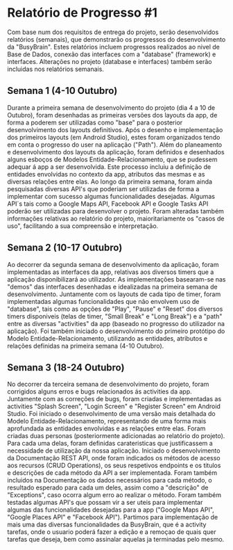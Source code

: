 # Relatório de Progresso #1

Com base num dos requisitos de entrega do projeto, serão desenvolvidos relatórios (semanais), que demonstrarão os progressos do desenvolvimento da "BusyBrain". Estes relatórios incluem progressos realizados ao nivel de Base de Dados, conexão das interfaces com a "database" (framework) e interfaces. Alterações no projeto (database e interfaces) também serão incluidas nos relatórios semanais.

## Semana 1 (4-10 Outubro)

Durante a primeira semana de desenvolvimento do projeto (dia 4 a 10 de Outubro), foram desenhadas as primeiras versões dos layouts da app, de forma a poderem ser utilizadas como "base" para o posterior desenvolvimento dos layouts definitivos. Após o desenho e implementação dos primeiros layouts (em Android Studio), estes foram organizados tendo em conta o progresso do user na aplicação ("Path"). 
Além do planeamento e desenvolvimento dos layouts da aplicação, foram definidos e desenhados alguns esboços de Modelos Entidade-Relacionamento, que se pudessem adequar á app a ser desenvolvida. Este processo incluiu a definição de entidades envolvidas no contexto da app, atributos das mesmas e as diversas relações entre elas. 
Ao longo da primeira semana, foram ainda pesquisadas diversas API's que poderiam ser utilizadas de forma a implementar com sucesso algumas funcionalidades desejadas. Algumas API´s tais como a Google Maps API, Facebook API e Google Tasks API poderão ser utilizadas para desenvolver o projeto. 
Foram alteradas também informações relativas ao relatório do projeto, maioritariamente os "casos de uso", facilitando a sua compreensão e interpretação. 

## Semana 2 (10-17 Outubro)

Ao decorrer da segunda semana de desenvolvimento da aplicação, foram implementadas as interfaces da app, relativas aos diversos timers que a aplicação disponibilizará ao utilizador. As implementações basearam-se nas "demos" das interfaces desenhadas e idealizadas na primeira semana de desenvolvimento. Juntamente com os layouts de cada tipo de timer, foram implementadas algumas funcionalidades que não envolvem uso de "database", tais como as opções de "Play", "Pause" e "Reset" dos diversos timers disponiveis (telas de timer, "Small Break" e "Long Break") e a "path" entre as diversas "activities" da app (baseado no progresso do utilizador na aplicação). 
Foi também iniciado o desenvolvimento do primeiro protótipo do Modelo Entidade-Relacionamento, utilizando as entidades, atributos e relações definidas na primeira semana (4-10 Outubro).

## Semana 3 (18-24 Outubro)

No decorrer da terceira semana de desenvolvimento do projeto, foram corrigidos alguns erros e bugs relacionados ás activities da app. Juntamente com as correções de bugs, foram criadas e implementadas as activities "Splash Screen", "Login Screen" e "Register Screen" em Android Studio.
Foi iniciado o desenvolvimento de uma versão mais detalhada do Modelo Entidade-Relacionamento, representando de uma forma mais aprofundada as entidades envolvidas e as relações entre elas. 
Foram criadas duas personas (posteriormente adicionadas ao relatório do projeto). Para cada uma delas, foram definidas carateristicas que justificassem a necessidade de utilização da nossa aplicação.
Iniciado o desenvolvimento da Documentação REST API, onde foram indicados os métodos de acesso aos recursos (CRUD Operations), os seus respetivos endpoints e os titulos e descrições de cada método da API a ser implementada. Foram também incluidos na Documentação os dados necessários para cada método, o resultado esperado para cada um deles, assim como a "descrição" de "Exceptions", caso ocorra algum erro ao realizar o método.
Foram também testadas algumas API's que possam vir a ser uteis para implementar algumas das funcionalidades desejadas para a app ("Google Maps API", "Google Places API" e "Facebook API").
Partimos para implementação de mais uma das diversas funcionalidades da BusyBrain, que é a activity tarefas, onde o usuario poderá fazer a edição e a remoçao de quais quer tarefas que deseja, bem como assinalar aquelas ja terminadas pelo mesmo. 



